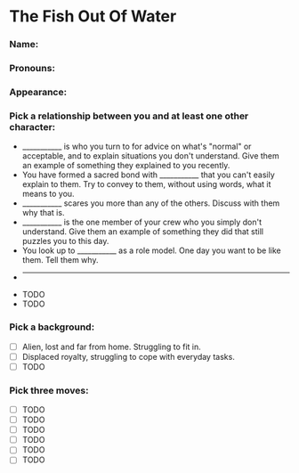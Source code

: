 # The Fish Out Of Water
### Name:  
### Pronouns:  
### Appearance:  
### Pick a relationship between you and at least one other character:
- ___________ is who you turn to for advice on what's "normal" or acceptable, and to explain situations you don't understand. Give them an example of something they explained to you recently.
- You have formed a sacred bond with ___________ that you can't easily explain to them. Try to convey to them, without using words, what it means to you.
- ___________ scares you more than any of the others. Discuss with them why that is.
- ___________ is the one member of your crew who you simply don't understand. Give them an example of something they did that still puzzles you to this day.
- You look up to ___________ as a role model. One day you want to be like them. Tell them why.
- ___________ 
- TODO
- TODO

### Pick a background:
- [ ] Alien, lost and far from home. Struggling to fit in.
- [ ] Displaced royalty, struggling to cope with everyday tasks.
- [ ] TODO

### Pick three moves:
- [ ] TODO
- [ ] TODO
- [ ] TODO
- [ ] TODO
- [ ] TODO
- [ ] TODO

